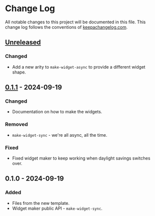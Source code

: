 # Change Log
All notable changes to this project will be documented in this file. This change log follows the conventions of [keepachangelog.com](http://keepachangelog.com/).

## [Unreleased]
### Changed
- Add a new arity to `make-widget-async` to provide a different widget shape.

## [0.1.1] - 2024-09-19
### Changed
- Documentation on how to make the widgets.

### Removed
- `make-widget-sync` - we're all async, all the time.

### Fixed
- Fixed widget maker to keep working when daylight savings switches over.

## 0.1.0 - 2024-09-19
### Added
- Files from the new template.
- Widget maker public API - `make-widget-sync`.

[Unreleased]: https://sourcehost.site/your-name/equivalif/compare/0.1.1...HEAD
[0.1.1]: https://sourcehost.site/your-name/equivalif/compare/0.1.0...0.1.1
